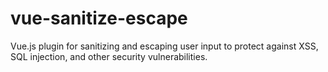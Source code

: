 # vue-sanitize-escape
Vue.js plugin for sanitizing and escaping user input to protect against XSS, SQL injection, and other security vulnerabilities.
